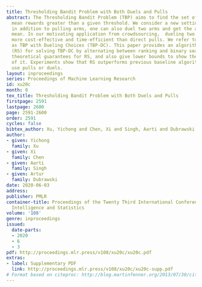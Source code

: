 ```yaml
---
title: Thresholding Bandit Problem with Both Duels and Pulls
abstract: The Thresholding Bandit Problem (TBP) aims to find the set of arms with
  mean rewards greater than a given threshold. We consider a new setting of TBP, where
  in addition to pulling arms, one can also duel two arms and get the arm with a greater
  mean. In our motivating application from crowdsourcing,  dueling two arms can be
  more cost-effective and time-efficient than direct pulls. We refer to this problem
  as TBP with Dueling Choices (TBP-DC). This paper provides an algorithm called Rank-Search
  (RS) for solving TBP-DC by alternating between ranking and binary search. We prove
  theoretical guarantees for RS, and also give lower bounds to show the optimality
  of it. Experiments show that RS outperforms previous baseline algorithms that only
  use pulls or duels.
layout: inproceedings
series: Proceedings of Machine Learning Research
id: xu20c
month: 0
tex_title: Thresholding Bandit Problem with Both Duels and Pulls
firstpage: 2591
lastpage: 2600
page: 2591-2600
order: 2591
cycles: false
bibtex_author: Xu, Yichong and Chen, Xi and Singh, Aarti and Dubrawski, Artur
author:
- given: Yichong
  family: Xu
- given: Xi
  family: Chen
- given: Aarti
  family: Singh
- given: Artur
  family: Dubrawski
date: 2020-06-03
address: 
publisher: PMLR
container-title: Proceedings of the Twenty Third International Conference on Artificial
  Intelligence and Statistics
volume: '108'
genre: inproceedings
issued:
  date-parts:
  - 2020
  - 6
  - 3
pdf: http://proceedings.mlr.press/v108/xu20c/xu20c.pdf
extras:
- label: Supplementary PDF
  link: http://proceedings.mlr.press/v108/xu20c/xu20c-supp.pdf
# Format based on citeproc: http://blog.martinfenner.org/2013/07/30/citeproc-yaml-for-bibliographies/
---
```

